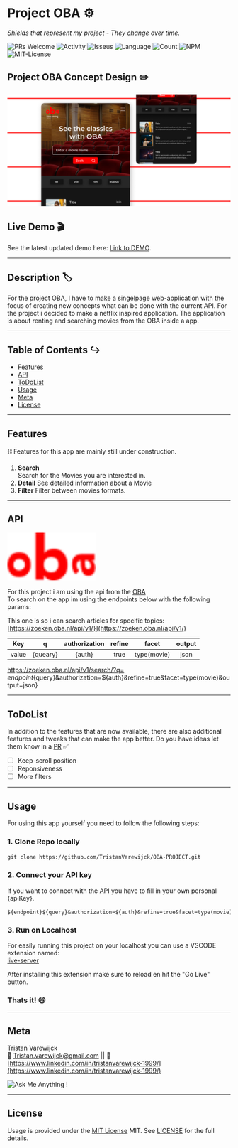 # Project OBA :gear:

_Shields that represent my project - They change over time._

![PRs Welcome](https://img.shields.io/badge/PRs-welcome-brightgreen.svg?style=flat-square) ![Activity](https://img.shields.io/github/last-commit/TristanVarewijck/TechDefined) ![Isseus](https://img.shields.io/github/issues/TristanVarewijck/TechDefined) ![Language](https://img.shields.io/github/languages/top/TristanVarewijck/TechDefined) ![Count](https://img.shields.io/github/languages/count/TristanVarewijck/TechDefined?color=#a55eea) ![NPM](https://img.shields.io/npm/v/npm) ![MIT-License](https://img.shields.io/apm/l/vim-mode)

## Project OBA Concept Design :pencil2:

![TechDefined-concept-design](https://github.com/TristanVarewijck/OBA-PROJECT/blob/main/assets/images/concept-display.png)

## Live Demo :clapper:

See the latest updated demo here:
[Link to DEMO](https://tristanvarewijck.github.io/TechDefined/).

---

## Description :label:

For the project OBA, I have to make a singelpage web-application with the focus of creating new concepts what can be done with the current API. For the project i decided to make a netflix inspired application. The application is about renting and searching movies from the OBA inside a app.

---

## Table of Contents :arrow_right_hook:

- [Features](#features)
- [API](#api)
- [ToDoList](#todolist)
- [Usage](#Usage)
- [Meta](#meta)
- [License](#license)

---

## Features

:chains: Features for this app are mainly still under construction.

1. **Search** <br>
   Search for the Movies you are interested in.
2. **Detail**
   See detailed information about a Movie
3. **Filter**
   Filter between movies formats.

---

## API

<img src="https://github.com/TristanVarewijck/OBA-PROJECT/blob/main/assets/images/logo.png" alt="newsapi-logo" width="200px"/>

For this project i am using the api from the [OBA](https://www.oba.nl/) <br>
To search on the app im using the endpoints below with the following params:

This one is so i can search articles for specific topics:
[https://zoeken.oba.nl/api/v1/}](https://zoeken.oba.nl/api/v1/)

|  Key  |    q     | authorization | refine |    facet    | output |
| :---: | :------: | :-----------: | :----: | :---------: | :----: |
| value | {queary} |    {auth}     |  true  | type(movie) |  json  |

https://zoeken.oba.nl/api/v1/search/?q=
${endpoint}${query}&authorization=\${auth}&refine=true&facet=type(movie)&output=json}

---

## ToDoList

In addition to the features that are now available, there are also additional features and tweaks that can make the app better. Do you have ideas let them know in a [PR](https://github.com/TristanVarewijck/OBA-PROJECT/pulls) :white_check_mark:

- [ ] Keep-scroll position
- [ ] Reponsiveness
- [ ] More filters

---

## Usage

For using this app yourself you need to follow the following steps:

### 1. Clone Repo locally

```
git clone https://github.com/TristanVarewijck/OBA-PROJECT.git
```

### 2. Connect your API key

If you want to connect with the API you have to fill in your own personal {apiKey}.

```
${endpoint}${query}&authorization=${auth}&refine=true&facet=type(movie)&output=json}
```

### 3. Run on Localhost

For easily running this project on your localhost you can use a VSCODE extension named: <br>
[live-server](https://marketplace.visualstudio.com/items?itemName=ritwickdey.LiveServer)

After installing this extension make sure to reload en hit the "Go Live" button.

### Thats it! :smile:

---

## Meta

Tristan Varewijck <br>
:email: [Tristan.varewijck@gmail.com](Tristan.varewijck@gmail.com) ||
:large_blue_diamond: [https://www.linkedin.com/in/tristanvarewijck-1999/](https://www.linkedin.com/in/tristanvarewijck-1999/)

![Ask Me Anything !](https://img.shields.io/badge/Ask%20me-anything-1abc9c.svg)

---

## License

Usage is provided under the [MIT License](https://github.com/git/git-scm.com/blob/master/MIT-LICENSE.txt) MIT. See [LICENSE](https://github.com/TristanVarewijck/TechDefined/blob/master/LICENSE) for the full details.
